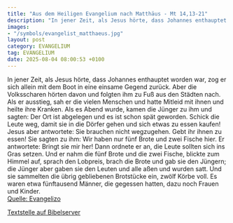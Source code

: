 ```yaml
---
title: "Aus dem Heiligen Evangelium nach Matthäus - Mt 14,13-21"
description: "In jener Zeit, als Jesus hörte, dass Johannes enthauptet worden war, zog er sich allein mit dem Boot in eine einsame Gegend zurück. Aber die Volksscharen hörten davon und folgten ihm zu Fuß aus den Städten nach. Als er ausstieg, sah er die vielen Menschen und hatte Mitleid mit ih...."
images:
- "/symbols/evangelist_matthaeus.jpg"
layout: post
category: EVANGELIUM
tag: EVANGELIUM
date: 2025-08-04 08:00:53 +0100
---
```

In jener Zeit, als Jesus hörte, dass Johannes enthauptet worden war, zog er sich allein mit dem Boot in eine einsame Gegend zurück. Aber die Volksscharen hörten davon und folgten ihm zu Fuß aus den Städten nach.
Als er ausstieg, sah er die vielen Menschen und hatte Mitleid mit ihnen und heilte ihre Kranken.<!--more-->
Als es Abend wurde, kamen die Jünger zu ihm und sagten: Der Ort ist abgelegen und es ist schon spät geworden. Schick die Leute weg, damit sie in die Dörfer gehen und sich etwas zu essen kaufen!
Jesus aber antwortete: Sie brauchen nicht wegzugehen. Gebt ihr ihnen zu essen!
Sie sagten zu ihm: Wir haben nur fünf Brote und zwei Fische hier.
Er antwortete: Bringt sie mir her!
Dann ordnete er an, die Leute sollten sich ins Gras setzen. Und er nahm die fünf Brote und die zwei Fische, blickte zum Himmel auf, sprach den Lobpreis, brach die Brote und gab sie den Jüngern; die Jünger aber gaben sie den Leuten
und alle aßen und wurden satt. Und sie sammelten die übrig gebliebenen Brotstücke ein, zwölf Körbe voll.
Es waren etwa fünftausend Männer, die gegessen hatten, dazu noch Frauen und Kinder.<br>
[Quelle: Evangelizo](https://evangeliumtagfuertag.org/DE/gospel)

[Textstelle auf Bibelserver](https://www.bibleserver.com/EU/Matthäus14,13-21)
